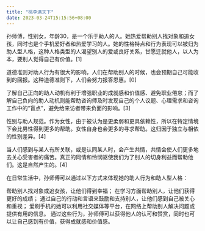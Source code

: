 ```yaml
---
title: "桃李满天下"
date: 2023-03-24T15:15:56+08:00
---
```





孙师傅，性别女，年龄30，是一个乐于助人的人。她热爱帮助别人找对象和追女孩，同时也是个手机爱好者和热爱学习的人。她的性格特点和行为表现可以被归为助人型人格，这种人格类型的人渴望别人的爱或良好关系，甘愿迁就他人，以人为本，要别人觉得自己有价值。[1]

道德准则对助人行为有很大的影响，人们在帮助别人的时候，也会预期自己可能收到的回报。这种道德准则下，人们会努力报答恩惠。[0]

了解自己正向的助人动机有利于增强职业的成就感和价值感、避免职业倦怠；而了解自己负向的助人动机则能帮助咨询师及时发现自己的个人议题、心理需求和咨询工作中的“盲点”，避免给来访者带来负面的影响。[3]

性别与助人规范。作为女性，由于被认为是更柔弱和更具依赖性，所以在特定情境下会比男性得到更多的帮助。女性自身也会更多的寻求帮助。这归因于独立与相依的性别差异。[4]

当人们感到与某人有所关联，或是认同某人时，会产生共情，共情会使人们更多地去关心受害者的痛苦。真正的同情和怜悯驱使我们为了别人的切身利益而帮助他们。这是自然产生的。[4]

在日常生活中，孙师傅可以通过以下方式来体现她的助人行为和助人型人格：

帮助别人找对象或追女孩，让他们得到幸福；
在学习方面帮助别人，让他们获得更好的成绩；
通过自己的行动和言语来鼓励和支持别人，让他们感到自己被关心和重视；
爱刷手机的她可以利用社交媒体等平台，在网络上帮助别人解决问题或提供有用的信息。
通过这些行为，孙师傅可以获得他人的认可和赞赏，同时也可以让自己感到有价值，获得成就感和价值感。
